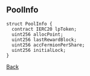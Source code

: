 ## PoolInfo

```solidity
struct PoolInfo {
  contract IERC20 lpToken;
  uint256 allocPoint;
  uint256 lastRewardBlock;
  uint256 accFermionPerShare;
  uint256 initialLock;
}
```

[Back](/index)